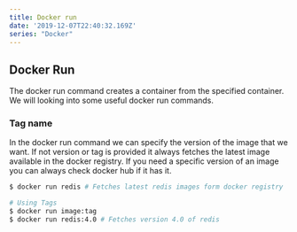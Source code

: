```yaml
---
title: Docker run
date: '2019-12-07T22:40:32.169Z'
series: "Docker"
---
```



## Docker Run

The docker run command creates a container from the specified container. We will looking into some useful docker run commands.

### Tag name

In the docker run command we can specify the version of the image that we want. If not version or tag is provided it always fetches the latest image available in the docker registry. If you need a specific version of an image you can always check docker hub if it has it.

```bash
$ docker run redis # Fetches latest redis images form docker registry

# Using Tags
$ docker run image:tag
$ docker run redis:4.0 # Fetches version 4.0 of redis

```

### 